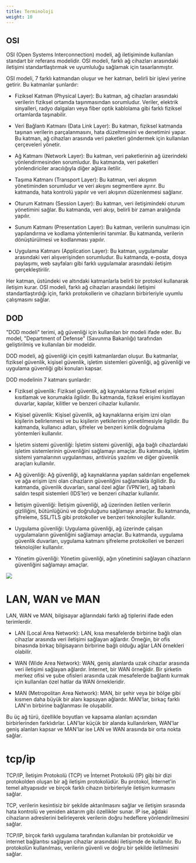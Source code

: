 ```yaml
---
title: Terminoloji
weight: 10
---
```


## OSI

OSI (Open Systems Interconnection) modeli, ağ iletişiminde kullanılan standart bir referans modelidir. OSI modeli, farklı ağ cihazları arasındaki iletişimi standartlaştırmak ve uyumluluğu sağlamak için tasarlanmıştır.

OSI modeli, 7 farklı katmandan oluşur ve her katman, belirli bir işlevi yerine getirir. Bu katmanlar şunlardır:

- Fiziksel Katman (Physical Layer): Bu katman, ağ cihazları arasındaki verilerin fiziksel ortamda taşınmasından sorumludur. Veriler, elektrik sinyalleri, radyo dalgaları veya fiber optik kablolama gibi farklı fiziksel ortamlarda taşınabilir.

- Veri Bağlantı Katmanı (Data Link Layer): Bu katman, fiziksel katmanda taşınan verilerin parçalanmasını, hata düzeltmesini ve denetimini yapar. Bu katman, ağ cihazları arasında veri paketleri göndermek için kullanılan çerçeveleri yönetir.

- Ağ Katmanı (Network Layer): Bu katman, veri paketlerinin ağ üzerindeki yönlendirmesinden sorumludur. Bu katmanda, veri paketleri yönlendiriciler aracılığıyla diğer ağlara iletilir.

- Taşıma Katmanı (Transport Layer): Bu katman, veri akışının yönetiminden sorumludur ve veri akışını segmentlere ayırır. Bu katmanda, hata kontrolü yapılır ve veri akışının düzenlenmesi sağlanır.

- Oturum Katmanı (Session Layer): Bu katman, veri iletişimindeki oturum yönetimini sağlar. Bu katmanda, veri akışı, belirli bir zaman aralığında yapılır.

- Sunum Katmanı (Presentation Layer): Bu katman, verilerin sunulması için yapılandırma ve kodlama yöntemlerini tanımlar. Bu katmanda, verilerin dönüştürülmesi ve kodlanması yapılır.

- Uygulama Katmanı (Application Layer): Bu katman, uygulamalar arasındaki veri alışverişinden sorumludur. Bu katmanda, e-posta, dosya paylaşımı, web sayfaları gibi farklı uygulamalar arasındaki iletişim gerçekleştirilir.

Her katman, üstündeki ve altındaki katmanlarla belirli bir protokol kullanarak iletişim kurar. OSI modeli, farklı ağ cihazları arasındaki iletişimi standartlaştırdığı için, farklı protokollerin ve cihazların birbirleriyle uyumlu çalışmasını sağlar.

## DOD

"DOD modeli" terimi, ağ güvenliği için kullanılan bir modeli ifade eder. Bu model, "Department of Defense" (Savunma Bakanlığı) tarafından geliştirilmiş ve kullanılan bir modeldir.

DOD modeli, ağ güvenliği için çeşitli katmanlardan oluşur. Bu katmanlar, fiziksel güvenlik, kişisel güvenlik, işletim sistemleri güvenliği, ağ güvenliği ve uygulama güvenliği gibi konuları kapsar.

DOD modelinin 7 katmanı şunlardır:

- Fiziksel güvenlik: Fiziksel güvenlik, ağ kaynaklarına fiziksel erişimi kısıtlamak ve korumakla ilgilidir. Bu katmanda, fiziksel erişimi kısıtlayan duvarlar, kapılar, kilitler ve benzeri cihazlar kullanılır.

- Kişisel güvenlik: Kişisel güvenlik, ağ kaynaklarına erişim izni olan kişilerin belirlenmesi ve bu kişilerin yetkilerinin yönetilmesiyle ilgilidir. Bu katmanda, kullanıcı adları, şifreler ve benzeri kimlik doğrulama yöntemleri kullanılır.

- İşletim sistemi güvenliği: İşletim sistemi güvenliği, ağa bağlı cihazlardaki işletim sistemlerinin güvenliğini sağlamayı amaçlar. Bu katmanda, işletim sistemi yamalarının uygulanması, antivirüs yazılımı ve diğer güvenlik araçları kullanılır.

- Ağ güvenliği: Ağ güvenliği, ağ kaynaklarına yapılan saldırıları engellemek ve ağa erişim izni olan cihazların güvenliğini sağlamakla ilgilidir. Bu katmanda, güvenlik duvarları, sanal özel ağlar (VPN'ler), ağ tabanlı saldırı tespit sistemleri (IDS'ler) ve benzeri cihazlar kullanılır.

- İletişim güvenliği: İletişim güvenliği, ağ üzerinden iletilen verilerin gizliliğini, bütünlüğünü ve doğruluğunu sağlamayı amaçlar. Bu katmanda, şifreleme, SSL/TLS gibi protokoller ve benzeri teknolojiler kullanılır.

- Uygulama güvenliği: Uygulama güvenliği, ağ üzerinde çalışan uygulamaların güvenliğini sağlamayı amaçlar. Bu katmanda, uygulama güvenlik duvarları, uygulama katmanı şifreleme protokolleri ve benzeri teknolojiler kullanılır.

- Yönetim güvenliği: Yönetim güvenliği, ağın yönetimini sağlayan cihazların güvenliğini sağlamayı amaçlar. 


![](/images/networklayers.png)


# LAN, WAN ve MAN

LAN, WAN ve MAN, bilgisayar ağlarındaki farklı ağ tiplerini ifade eden terimlerdir.

- LAN (Local Area Network): LAN, kısa mesafelerde birbirine bağlı olan cihazlar arasında veri iletişimi sağlayan ağlardır. Örneğin, bir ofis binasında birkaç bilgisayarın birbirine bağlı olduğu ağlar LAN örnekleri olabilir.

- WAN (Wide Area Network): WAN, geniş alanlarda uzak cihazlar arasında veri iletişimi sağlayan ağlardır. İnternet, bir WAN örneğidir. Bir şirketin merkez ofisi ve şube ofisleri arasında uzak mesafelerde bağlantı kurmak için kullanılan özel hatlar da WAN örnekleridir.

- MAN (Metropolitan Area Network): MAN, bir şehir veya bir bölge gibi kısmen daha büyük bir alanı kapsayan ağlardır. MAN'lar, birkaç farklı LAN'ın birbirine bağlanması ile oluşabilir.

Bu üç ağ türü, özellikle boyutları ve kapsama alanları açısından birbirlerinden farklıdırlar. LAN'lar küçük bir alanda kullanılırken, WAN'lar geniş alanları kapsar ve MAN'lar ise LAN ve WAN arasında bir orta nokta sağlar.

# tcp/ip

TCP/IP, İletişim Protokolü (TCP) ve İnternet Protokolü (IP) gibi bir dizi protokolden oluşan bir ağ iletişim protokolüdür. Bu protokol, İnternet'in temel altyapısıdır ve birçok farklı cihazın birbirleriyle iletişim kurmasını sağlar.

TCP, verilerin kesintisiz bir şekilde aktarılmasını sağlar ve iletişim sırasında hata kontrolü ve yeniden aktarım gibi özellikler sunar. IP ise, ağdaki cihazların adreslerini belirleyerek verilerin doğru hedeflere yönlendirilmesini sağlar.

TCP/IP, birçok farklı uygulama tarafından kullanılan bir protokoldür ve internet bağlantısı sağlayan cihazlar arasındaki iletişimde de kullanılır. Bu protokolün kullanılması, verilerin güvenli ve doğru bir şekilde iletilmesini sağlar.
